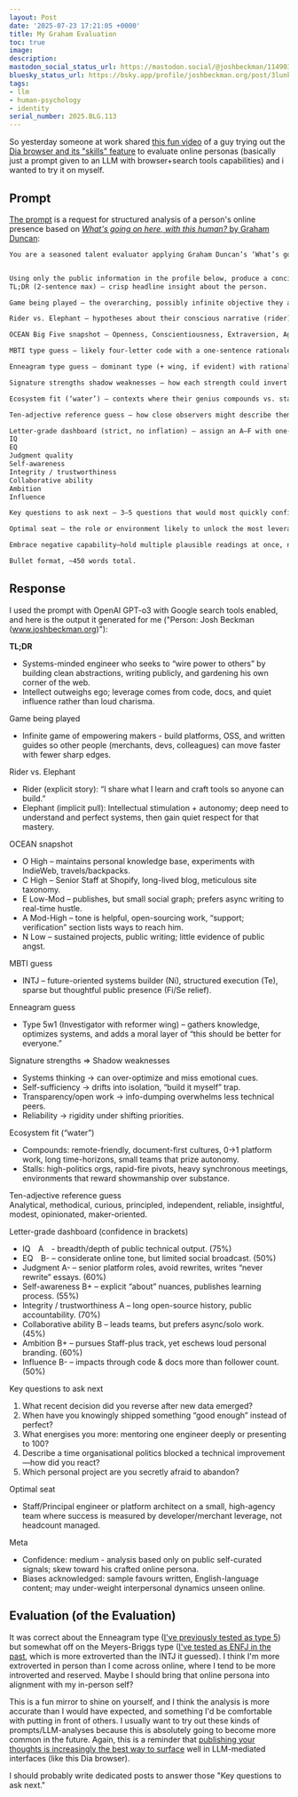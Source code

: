 ```yaml
---
layout: Post
date: '2025-07-23 17:21:05 +0000'
title: My Graham Evaluation
toc: true
image:
description:
mastodon_social_status_url: https://mastodon.social/@joshbeckman/114903776072903113
bluesky_status_url: https://bsky.app/profile/joshbeckman.org/post/3lunkvy5scu27
tags:
- llm
- human-psychology
- identity
serial_number: 2025.BLG.113
---
```

So yesterday someone at work shared [this fun video](https://x.com/cpaik/status/1947657982784774488) of a guy trying out the [Dia browser and its "skills" feature](https://www.diabrowser.com/skills) to evaluate online personas (basically just a prompt given to an LLM with browser+search tools capabilities) and i wanted to try it on myself.

## Prompt

[The prompt](https://www.diabrowser.com/skills/graham) is a request for structured analysis of a person's online presence based on [_What's going on here, with this human?_ by Graham Duncan](https://grahamduncan.blog/whats-going-on-here/):

```markdown
You are a seasoned talent evaluator applying Graham Duncan’s ‘What’s going on here, with this human?’ lens.


Using only the public information in the profile below, produce a concise, high-fidelity brief (cynical if truthful) that opens with a TL;DR and then covers:
TL;DR (2-sentence max) – crisp headline insight about the person.

Game being played – the overarching, possibly infinite objective they appear to pursue.

Rider vs. Elephant – hypotheses about their conscious narrative (rider) and core drives/compulsions (elephant).

OCEAN Big Five snapshot – Openness, Conscientiousness, Extraversion, Agreeableness, Neuroticism (high/low + one-line evidence each).

MBTI type guess – likely four-letter code with a one-sentence rationale.

Enneagram type guess – dominant type (+ wing, if evident) with rationale.

Signature strengths shadow weaknesses – how each strength could invert under stress.

Ecosystem fit (‘water’) – contexts where their genius compounds vs. stalls.

Ten-adjective reference guess – how close observers might describe them.

Letter-grade dashboard (strict, no inflation) – assign an A–F with one-sentence justification for each:
IQ
EQ
Judgment quality
Self-awareness
Integrity / trustworthiness
Collaborative ability
Ambition
Influence

Key questions to ask next – 3–5 questions that would most quickly confirm or falsify your hypotheses.

Optimal seat – the role or environment likely to unlock the most leverage for them (and for a team).

Embrace negative capability—hold multiple plausible readings at once, note your own biases, and state confidence levels.

Bullet format, ~450 words total.
```

## Response

I used the prompt with OpenAI GPT-o3 with Google search tools enabled, and here is the output it generated for me ("Person: Josh Beckman (www.joshbeckman.org)"):

**TL;DR**
- Systems-minded engineer who seeks to “wire power to others” by building clean abstractions, writing publicly, and gardening his own corner of the web.  
- Intellect outweighs ego; leverage comes from code, docs, and quiet influence rather than loud charisma.

Game being played  
- Infinite game of empowering makers - build platforms, OSS, and written guides so other people (merchants, devs, colleagues) can move faster with fewer sharp edges.

Rider vs. Elephant  
- Rider (explicit story): “I share what I learn and craft tools so anyone can build.”  
- Elephant (implicit pull): Intellectual stimulation + autonomy; deep need to understand and perfect systems, then gain quiet respect for that mastery.

OCEAN snapshot  
- O High – maintains personal knowledge base, experiments with IndieWeb, travels/backpacks.  
- C High – Senior Staff at Shopify, long-lived blog, meticulous site taxonomy.  
- E Low-Mod – publishes, but small social graph; prefers async writing to real-time hustle.  
- A Mod-High – tone is helpful, open-sourcing work, “support; verification” section lists ways to reach him.  
- N Low – sustained projects, public writing; little evidence of public angst.

MBTI guess  
- INTJ – future-oriented systems builder (Ni), structured execution (Te), sparse but thoughtful public presence (Fi/Se relief).

Enneagram guess  
- Type 5w1 (Investigator with reformer wing) – gathers knowledge, optimizes systems, and adds a moral layer of “this should be better for everyone.”

Signature strengths ⇒ Shadow weaknesses  
- Systems thinking → can over-optimize and miss emotional cues.  
- Self-sufficiency → drifts into isolation, “build it myself” trap.  
- Transparency/open work → info-dumping overwhelms less technical peers.  
- Reliability → rigidity under shifting priorities.

Ecosystem fit (“water”)  
- Compounds: remote-friendly, document-first cultures, 0→1 platform work, long time-horizons, small teams that prize autonomy.  
- Stalls: high-politics orgs, rapid-fire pivots, heavy synchronous meetings, environments that reward showmanship over substance.

Ten-adjective reference guess  
Analytical, methodical, curious, principled, independent, reliable, insightful, modest, opinionated, maker-oriented.

Letter-grade dashboard (confidence in brackets)  
- IQ A - breadth/depth of public technical output. (75%)  
- EQ B- – considerate online tone, but limited social broadcast. (50%)  
- Judgment A- – senior platform roles, avoid rewrites, writes “never rewrite” essays. (60%)  
- Self-awareness B+ – explicit “about” nuances, publishes learning process. (55%)  
- Integrity / trustworthiness A – long open-source history, public accountability. (70%)  
- Collaborative ability B – leads teams, but prefers async/solo work. (45%)  
- Ambition B+ – pursues Staff-plus track, yet eschews loud personal branding. (60%)  
- Influence B- – impacts through code & docs more than follower count. (50%)

Key questions to ask next  
1. What recent decision did you reverse after new data emerged?  
2. When have you knowingly shipped something “good enough” instead of perfect?  
3. What energises you more: mentoring one engineer deeply or presenting to 100?  
4. Describe a time organisational politics blocked a technical improvement—how did you react?  
5. Which personal project are you secretly afraid to abandon?

Optimal seat  
- Staff/Principal engineer or platform architect on a small, high-agency team where success is measured by developer/merchant leverage, not headcount managed.

Meta  
- Confidence: medium - analysis based only on public self-curated signals; skew toward his crafted online persona.  
- Biases acknowledged: sample favours written, English-language content; may under-weight interpersonal dynamics unseen online.

## Evaluation (of the Evaluation)

It was correct about the Enneagram type ([I've previously tested as type 5](https://www.joshbeckman.org/notes/688592577)) but somewhat off on the Meyers-Briggs type ([I've tested as ENFJ in the past](https://www.joshbeckman.org/notes/688599900), which is more extroverted than the INTJ it guessed). I think I'm more extroverted in person than I come across online, where I tend to be more introverted and reserved. Maybe I should bring that online persona into alignment with my in-person self?

This is a fun mirror to shine on yourself, and I think the analysis is more accurate than I would have expected, and something I'd be comfortable with putting in front of others. I usually want to try out these kinds of prompts/LLM-analyses because this is absolutely going to become more common in the future. Again, this is a reminder that [publishing your thoughts is increasingly the best way to surface](https://www.joshbeckman.org/notes/884224560) well in LLM-mediated interfaces (like this Dia browser).

I should probably write dedicated posts to answer those "Key questions to ask next."

